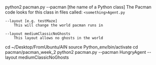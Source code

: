 python2 pacman.py
    --pacman [the name of a Python class]
        The Pacman code looks for this class in files called: `<something>Agent.py`

    --layout [e.g. testMaze]
        This will change the world pacman runs in

    --layout mediumClassicNoGhosts
        This layout allows no ghosts in the world

cd ~/Desktop/FromUbuntu/AIN
source Python_env/bin/activate
cd pacman/pacman_week_2
python2 pacman.py --pacman HungryAgent --layout mediumClassicNoGhosts